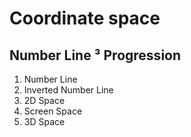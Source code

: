# Coordinate space
## Number Line ³ Progression

1. Number Line
1. Inverted Number Line
1. 2D Space
1. Screen Space
1. 3D Space
